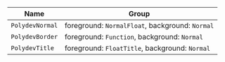 | Name | Group |
|------|-------|
| `PolydevNormal` | foreground: `NormalFloat`, background: `Normal`
| `PolydevBorder` | foreground: `Function`, background: `Normal`
| `PolydevTitle` | foreground: `FloatTitle`, background: `Normal`
